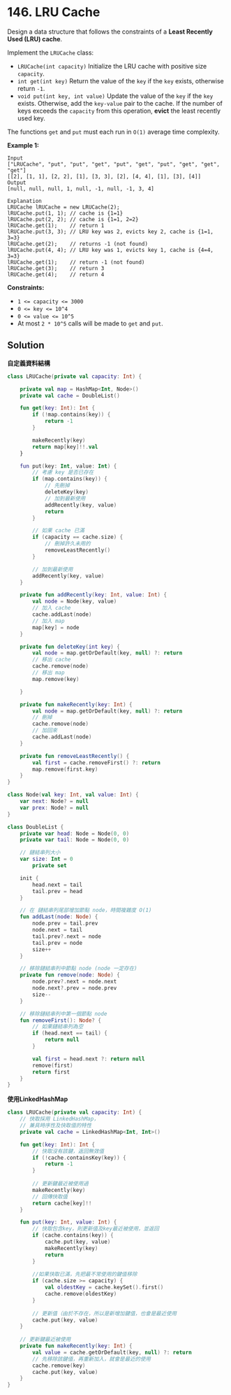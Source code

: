 # 146. LRU Cache

Design a data structure that follows the constraints of a **Least Recently Used (LRU) cache**.

Implement the `LRUCache` class:

- `LRUCache(int capacity)` Initialize the LRU cache with positive size `capacity`.
- `int get(int key)` Return the value of the `key` if the `key` exists, otherwise return `-1`.
- `void put(int key, int value)` Update the value of the `key` if the `key` exists. Otherwise, add the `key-value` pair to the cache. If the number of keys exceeds the `capacity` from this operation, **evict** the least recently used key.

The functions `get` and `put` must each run in `O(1)` average time complexity.

 

**Example 1:**
```
Input
["LRUCache", "put", "put", "get", "put", "get", "put", "get", "get", "get"]
[[2], [1, 1], [2, 2], [1], [3, 3], [2], [4, 4], [1], [3], [4]]
Output
[null, null, null, 1, null, -1, null, -1, 3, 4]

Explanation
LRUCache lRUCache = new LRUCache(2);
lRUCache.put(1, 1); // cache is {1=1}
lRUCache.put(2, 2); // cache is {1=1, 2=2}
lRUCache.get(1);    // return 1
lRUCache.put(3, 3); // LRU key was 2, evicts key 2, cache is {1=1, 3=3}
lRUCache.get(2);    // returns -1 (not found)
lRUCache.put(4, 4); // LRU key was 1, evicts key 1, cache is {4=4, 3=3}
lRUCache.get(1);    // return -1 (not found)
lRUCache.get(3);    // return 3
lRUCache.get(4);    // return 4
``` 

**Constraints:**

- `1 <= capacity <= 3000`
- `0 <= key <= 10^4`
- `0 <= value <= 10^5`
- At most `2 * 10^5` calls will be made to `get` and `put`.


## Solution

**自定義資料結構**
```kotlin
class LRUCache(private val capacity: Int) {

    private val map = HashMap<Int, Node>()
    private val cache = DoubleList()

    fun get(key: Int): Int {
        if (!map.contains(key)) {
            return -1
        }

        makeRecently(key)
        return map[key]!!.val
    }

    fun put(key: Int, value: Int) {
        // 考慮 key 是否已存在
        if (map.contains(key)) {
            // 先刪掉
            deleteKey(key)
            // 加到最新使用
            addRecently(key, value)
            return
        }

        // 如果 cache 已滿
        if (capacity == cache.size) {
            // 刪掉許久未用的
            removeLeastRecently()
        }

        // 加到最新使用
        addRecently(key, value)
    }

    private fun addRecently(key: Int, value: Int) {
        val node = Node(key, value)
        // 加入 cache
        cache.addLast(node)
        // 加入 map
        map[key] = node
    }

    private fun deleteKey(int key) {
        val node = map.getOrDefault(key, null) ?: return
        // 移出 cache
        cache.remove(node)
        // 移出 map
        map.remove(key)

    }

    private fun makeRecently(key: Int) {
        val node = map.getOrDefault(key, null) ?: return
        // 刪掉
        cache.remove(node)
        // 加回來
        cache.addLast(node)
    }

    private fun removeLeastRecently() {
        val first = cache.removeFirst() ?: return
        map.remove(first.key)
    }
}

class Node(val key: Int, val value: Int) {
    var next: Node? = null
    var prex: Node? = null
}

class DoubleList {
    private var head: Node = Node(0, 0)
    private var tail: Node = Node(0, 0)

    // 鏈結串列大小
    var size: Int = 0 
        private set

    init {
        head.next = tail
        tail.prev = head
    }

    // 在 鏈結串列尾部增加節點 node，時間複雜度 O(1)
    fun addLast(node: Node) {
        node.prev = tail.prev
        node.next = tail
        tail.prev?.next = node
        tail.prev = node
        size++
    }

    // 移除鏈結串列中節點 node (node 一定存在)
    private fun remove(node: Node) {
        node.prev?.next = node.next
        node.next?.prev = node.prev
        size--
    }

    // 移除鏈結串列中第一個節點 node
    fun removeFirst(): Node? {
        // 如果鏈結串列為空
        if (head.next == tail) { 
            return null
        }

        val first = head.next ?: return null
        remove(first)
        return first
    }
}
```

**使用LinkedHashMap**
```kotlin
class LRUCache(private val capacity: Int) {
    // 快取採用 LinkedHashMap，
    // 兼具時序性及快取值的特性
    private val cache = LinkedHashMap<Int, Int>()

    fun get(key: Int): Int {
        // 快取沒有該鍵，返回無效值
        if (!cache.containsKey(key)) {
            return -1
        }
        
        // 更新鍵最近被使用過
        makeRecently(key)
        // 回傳快取值
        return cache[key]!!
    }

    fun put(key: Int, value: Int) {
        // 快取包含key，則更新值及key最近被使用，並返回
        if (cache.contains(key)) {
            cache.put(key, value)
            makeRecently(key)
            return 
        }
        
        //如果快取已滿，先把最不常使用的鍵值移除
        if (cache.size >= capacity) {
            val oldestKey = cache.keySet().first()
            cache.remove(oldestKey)
        }
        
        // 更新值（由於不存在，所以是新增加鍵值，也會是最近使用
        cache.put(key, value)
    }
 
    // 更新鍵最近被使用
    private fun makeRecently(key: Int) {
        val value = cache.getOrDefault(key, null) ?: return
        // 先移除該鍵值，再重新加入，就會是最近的使用
        cache.remove(key)
        cache.put(key, value)
    }
}
```